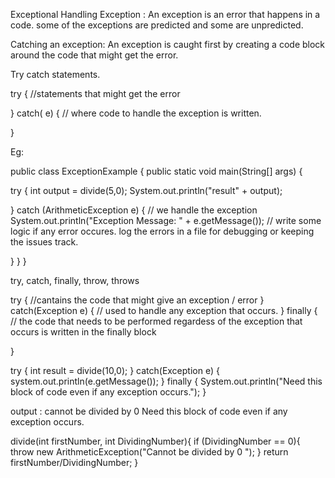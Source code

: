 Exceptional Handling
Exception : An exception is an error that happens in a code.
some of the exceptions are predicted and some are unpredicted.

Catching an exception:
An exception is caught first by creating a code block around the code that might get the error.

Try catch statements.

try {
//statements that might get the error

}
catch(<Type of exception class> e) {
// where code to handle the exception is written.

}


Eg:

public class ExceptionExample {
public static void main(String[] args) {

try {
int output = divide(5,0);
System.out.println("result" + output);

} catch (ArithmeticException e) {
// we handle the exception
System.out.println("Exception Message: " + e.getMessage());
// write some logic if any error occures.
log the errors in a file for debugging or keeping the issues track.

}
}
}

try, catch, finally, throw, throws

try {
//cantains the code that might give an exception / error
} catch(Exception e) {
// used to handle any exception that occurs.
} finally {
// the code that needs to be performed regardess of the exception that occurs is written in the finally block

}

try {
int result = divide(10,0);
} catch(Exception e) {
system.out.println(e.getMessage());
}
finally {
System.out.println("Need this block of code even if any exception occurs.");
}

output :
cannot be divided by 0
Need this block of code even if any exception occurs.


divide(int firstNumber, int DividingNumber){
if (DividingNumber == 0){
throw new ArithmeticException("Cannot be divided by 0 <message>");
}
return firstNumber/DividingNumber;
}
